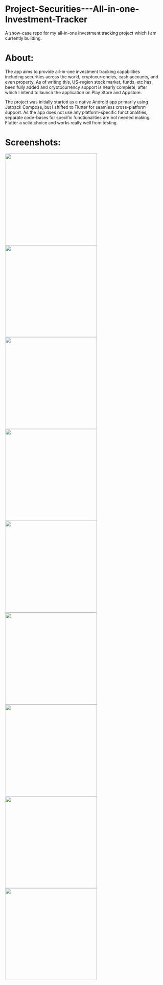 # Project-Securities---All-in-one-Investment-Tracker
A show-case repo for my all-in-one investment tracking project which I am currently building.

# About:
The app aims to provide all-in-one investment tracking capabilities including securities across the world, cryptocurrencies, cash accounts, and even property. As of writing this, US-region stock market, funds, etc has been fully added and cryptocurrency support is nearly complete, after which I intend to launch the application on Play Store and Appstore.

The project was initially started as a native Android app primarily using Jetpack Compose, but I shifted to Flutter for seamless cross-platform support. As the app does not use any platform-specific functionalities, separate code-bases for specific functionalities are not needed making Flutter a solid choice and works really well from testing.


# Screenshots:

<img src="https://user-images.githubusercontent.com/73773981/284794914-4fea56c2-7f30-47ee-a1ab-e2d6b1fc9d2e.png" width="300"> <img src="https://github-production-user-asset-6210df.s3.amazonaws.com/73773981/284795058-f2ff03d8-d03a-45c9-a2d0-40f6f70625f5.jpg" width="300"> <img src="https://github-production-user-asset-6210df.s3.amazonaws.com/73773981/284795070-93bffc48-6517-4f11-96e9-2fb56194ffbd.jpg" width="300"> <img src="https://user-images.githubusercontent.com/73773981/284795348-ee5d9b55-9a05-43ea-a036-c2180904cd3d.jpg" width="300"> <img src="https://user-images.githubusercontent.com/73773981/284795371-cf8e88e8-99fe-4843-8501-fee8ff1a1145.jpg" width="300"> <img src="https://user-images.githubusercontent.com/73773981/284795384-f246d255-8f6d-440f-997b-ec3c2feff440.jpg" width="300"> <img src="https://user-images.githubusercontent.com/73773981/284795385-284e2ad5-bf31-4917-b959-d0f37d7715f9.jpg" width="300"> <img src="https://github-production-user-asset-6210df.s3.amazonaws.com/73773981/284795635-0654dd6c-cd4a-48b5-9961-6cc7b5ff2abc.jpg" width="300"> <img src="https://github-production-user-asset-6210df.s3.amazonaws.com/73773981/284795653-5e306934-a08a-44f1-bc6f-41f6c0489446.jpg" width="300">
